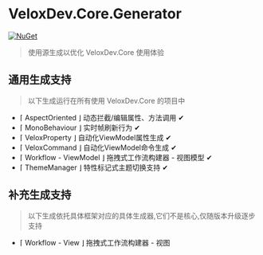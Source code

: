 ﻿# VeloxDev.Core.Generator

[![NuGet](https://img.shields.io/nuget/v/VeloxDev.Core.Generator?color=green&logo=nuget)](https://www.nuget.org/packages/VeloxDev.Core.Generator/)

> 使用源生成以优化 VeloxDev.Core 使用体验

## 通用生成支持

> 以下生成运行在所有使用 VeloxDev.Core 的项目中

- ⌈ AspectOriented ⌋ 动态拦截/编辑属性、方法调用 ✔
- ⌈ MonoBehaviour ⌋ 实时帧刷新行为 ✔
- ⌈ VeloxProperty ⌋ 自动化ViewModel属性生成 ✔
- ⌈ VeloxCommand ⌋ 自动化ViewModel命令生成 ✔
- ⌈ Workflow - ViewModel ⌋ 拖拽式工作流构建器 - 视图模型 ✔
- ⌈ ThemeManager ⌋ 特性标记式主题切换支持 ✔

## 补充生成支持

> 以下生成依托具体框架对应的具体生成器,它们不是核心,仅随版本升级逐步支持

- ⌈ Workflow - View ⌋ 拖拽式工作流构建器 -  视图 

